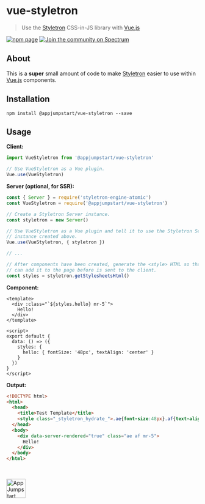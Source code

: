 # vue-styletron
> Use the [Styletron](https://github.com/rtsao/styletron) CSS-in-JS library with
> [Vue.js](https://github.com/vuejs/vue)

[![npm page][npm-image]][npm-url]
[![Join the community on Spectrum][spectrum-image]][spectrum-url]

## About

This is a **super** small amount of code to make
[Styletron](https://github.com/rtsao/styletron) easier to use within
[Vue.js](https://github.com/vuejs/vue) components.

## Installation

```
npm install @appjumpstart/vue-styletron --save
```

## Usage

**Client:**

```js
import VueStyletron from '@appjumpstart/vue-styletron'

// Use VueStyletron as a Vue plugin.
Vue.use(VueStyletron)
```

**Server (optional, for SSR):**

```js
const { Server } = require('styletron-engine-atomic')
const VueStyletron = require('@appjumpstart/vue-styletron')

// Create a Styletron Server instance.
const styletron = new Server()

// Use VueStyletron as a Vue plugin and tell it to use the Styletron Server
// instance created above.
Vue.use(VueStyletron, { styletron })

// ...

// After components have been created, generate the <style> HTML so that you
// can add it to the page before is sent to the client.
const styles = styletron.getStylesheetsHtml()
```

**Component:**

```vue
<template>
  <div :class="`${styles.hello} mr-5`">
    Hello!
  </div>
</template>

<script>
export default {
  data: () => ({
    styles: {
      hello: { fontSize: '48px', textAlign: 'center' }
    }
  })
}
</script>
```

**Output:**

```html
<!DOCTYPE html>
<html>
  <head>
    <title>Test Template</title>
    <style class="_styletron_hydrate_">.ae{font-size:48px}.af{text-align:center}</style>
  </head>
  <body>
    <div data-server-rendered="true" class="ae af mr-5">
      Hello!
    </div>
  </body>
</html>
```

&nbsp;

<a href="https://github.com/appjumpstart">
  <img
    alt="AppJumpstart"
    src="https://appjumpstart.nyc3.digitaloceanspaces.com/assets/appjumpstart-transparent.png"
    height="50">
</a>

[npm-image]: https://badge.fury.io/js/@appjumpstart/vue-styletron.svg
[npm-url]: https://npmjs.org/package/@appjumpstart/vue-styletron
[spectrum-image]: https://withspectrum.github.io/badge/badge.svg
[spectrum-url]: https://spectrum.chat/appjumpstart/general
